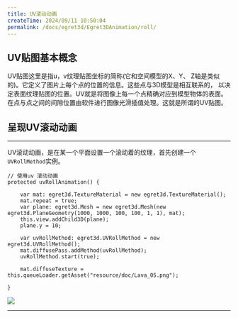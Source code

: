 ```yaml
---
title: UV滚动动画
createTime: 2024/09/11 10:50:04
permalink: /docs/egret3d/Egret3DAnimation/roll/
---
```


## UV贴图基本概念
UV贴图这里是指u，v纹理贴图坐标的简称(它和空间模型的X、Y、 Z轴是类似的)。它定义了图片上每个点的位置的信息。这些点与3D模型是相互联系的， 以决定表面纹理贴图的位置。UV就是将图像上每一个点精确对应到模型物体的表面。在点与点之间的间隙位置由软件进行图像光滑插值处理。这就是所谓的UV贴图。

## 呈现UV滚动动画
----------

UV滚动动画，是在某一个平面设置一个滚动着的纹理，首先创建一个`UVRollMethod`实例。

    // 使用uv 滚动动画
    protected uvRollAnimation() {

        var mat: egret3d.TextureMaterial = new egret3d.TextureMaterial();
        mat.repeat = true;
        var plane: egret3d.Mesh = new egret3d.Mesh(new egret3d.PlaneGeometry(1000, 1000, 100, 100, 1, 1), mat);
        this.view.addChild3D(plane);
        plane.y = 10;

        var uvRollMethod: egret3d.UVRollMethod = new egret3d.UVRollMethod();
        mat.diffusePass.addMethod(uvRollMethod);
        uvRollMethod.start(true);

        mat.diffuseTexture = this.queueLoader.getAsset("resource/doc/Lava_05.png");

    }

![](Img_5.gif)

----------
